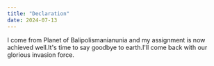 ```yaml
---
title: "Declaration"
date: 2024-07-13
---
```

I come from Planet of Balipolismanianunia and my assignment is now achieved well.It's time to say goodbye to earth.I'll come back with our glorious invasion force.


